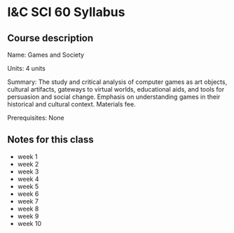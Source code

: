 # I&C SCI 60 Syllabus

## Course description

Name: Games and Society

Units: 4 units

Summary: The study and critical analysis of computer games as art objects, cultural artifacts, gateways to virtual worlds, educational aids, and tools for persuasion and social change. Emphasis on understanding games in their historical and cultural context. Materials fee.

Prerequisites: None

## Notes for this class

- week 1
- week 2
- week 3
- week 4
- week 5
- week 6
- week 7
- week 8
- week 9
- week 10